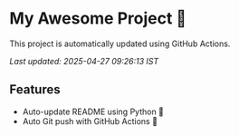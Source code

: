 # My Awesome Project 🚀

This project is automatically updated using GitHub Actions.

_Last updated: 2025-04-27 09:26:13 IST_

## Features
- Auto-update README using Python 🐍
- Auto Git push with GitHub Actions 🤖
